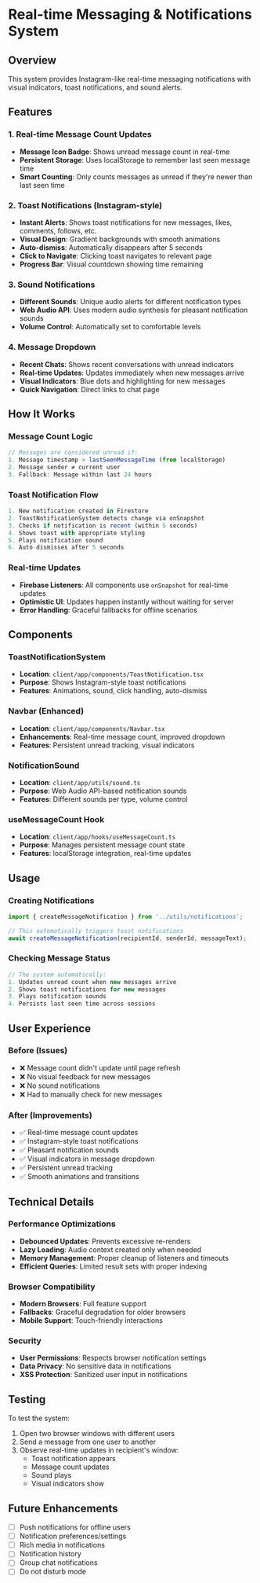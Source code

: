 # Real-time Messaging & Notifications System

## Overview

This system provides Instagram-like real-time messaging notifications with visual indicators, toast notifications, and sound alerts.

## Features

### 1. Real-time Message Count Updates
- **Message Icon Badge**: Shows unread message count in real-time
- **Persistent Storage**: Uses localStorage to remember last seen message time
- **Smart Counting**: Only counts messages as unread if they're newer than last seen time

### 2. Toast Notifications (Instagram-style)
- **Instant Alerts**: Shows toast notifications for new messages, likes, comments, follows, etc.
- **Visual Design**: Gradient backgrounds with smooth animations
- **Auto-dismiss**: Automatically disappears after 5 seconds
- **Click to Navigate**: Clicking toast navigates to relevant page
- **Progress Bar**: Visual countdown showing time remaining

### 3. Sound Notifications
- **Different Sounds**: Unique audio alerts for different notification types
- **Web Audio API**: Uses modern audio synthesis for pleasant notification sounds
- **Volume Control**: Automatically set to comfortable levels

### 4. Message Dropdown
- **Recent Chats**: Shows recent conversations with unread indicators
- **Real-time Updates**: Updates immediately when new messages arrive
- **Visual Indicators**: Blue dots and highlighting for new messages
- **Quick Navigation**: Direct links to chat page

## How It Works

### Message Count Logic
```typescript
// Messages are considered unread if:
1. Message timestamp > lastSeenMessageTime (from localStorage)
2. Message sender ≠ current user
3. Fallback: Message within last 24 hours
```

### Toast Notification Flow
```typescript
1. New notification created in Firestore
2. ToastNotificationSystem detects change via onSnapshot
3. Checks if notification is recent (within 5 seconds)
4. Shows toast with appropriate styling
5. Plays notification sound
6. Auto-dismisses after 5 seconds
```

### Real-time Updates
- **Firebase Listeners**: All components use `onSnapshot` for real-time updates
- **Optimistic UI**: Updates happen instantly without waiting for server
- **Error Handling**: Graceful fallbacks for offline scenarios

## Components

### ToastNotificationSystem
- **Location**: `client/app/components/ToastNotification.tsx`
- **Purpose**: Shows Instagram-style toast notifications
- **Features**: Animations, sound, click handling, auto-dismiss

### Navbar (Enhanced)
- **Location**: `client/app/components/Navbar.tsx`
- **Enhancements**: Real-time message count, improved dropdown
- **Features**: Persistent unread tracking, visual indicators

### NotificationSound
- **Location**: `client/app/utils/sound.ts`
- **Purpose**: Web Audio API-based notification sounds
- **Features**: Different sounds per type, volume control

### useMessageCount Hook
- **Location**: `client/app/hooks/useMessageCount.ts`
- **Purpose**: Manages persistent message count state
- **Features**: localStorage integration, real-time updates

## Usage

### Creating Notifications
```typescript
import { createMessageNotification } from '../utils/notifications';

// This automatically triggers toast notifications
await createMessageNotification(recipientId, senderId, messageText);
```

### Checking Message Status
```typescript
// The system automatically:
1. Updates unread count when new messages arrive
2. Shows toast notifications for new messages
3. Plays notification sounds
4. Persists last seen time across sessions
```

## User Experience

### Before (Issues)
- ❌ Message count didn't update until page refresh
- ❌ No visual feedback for new messages
- ❌ No sound notifications
- ❌ Had to manually check for new messages

### After (Improvements)
- ✅ Real-time message count updates
- ✅ Instagram-style toast notifications
- ✅ Pleasant notification sounds
- ✅ Visual indicators in message dropdown
- ✅ Persistent unread tracking
- ✅ Smooth animations and transitions

## Technical Details

### Performance Optimizations
- **Debounced Updates**: Prevents excessive re-renders
- **Lazy Loading**: Audio context created only when needed
- **Memory Management**: Proper cleanup of listeners and timeouts
- **Efficient Queries**: Limited result sets with proper indexing

### Browser Compatibility
- **Modern Browsers**: Full feature support
- **Fallbacks**: Graceful degradation for older browsers
- **Mobile Support**: Touch-friendly interactions

### Security
- **User Permissions**: Respects browser notification settings
- **Data Privacy**: No sensitive data in notifications
- **XSS Protection**: Sanitized user input in notifications

## Testing

To test the system:
1. Open two browser windows with different users
2. Send a message from one user to another
3. Observe real-time updates in recipient's window:
   - Toast notification appears
   - Message count updates
   - Sound plays
   - Visual indicators show

## Future Enhancements

- [ ] Push notifications for offline users
- [ ] Notification preferences/settings
- [ ] Rich media in notifications
- [ ] Notification history
- [ ] Group chat notifications
- [ ] Do not disturb mode
